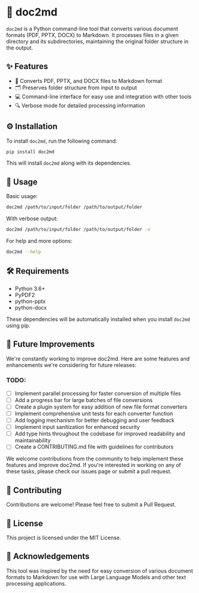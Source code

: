 # 📄 doc2md

`doc2md` is a Python command-line tool that converts various document formats (PDF, PPTX, DOCX) to Markdown. It processes files in a given directory and its subdirectories, maintaining the original folder structure in the output.

## ✨ Features

- 📑 Converts PDF, PPTX, and DOCX files to Markdown format
- 🗂️ Preserves folder structure from input to output
- 💻 Command-line interface for easy use and integration with other tools
- 🔍 Verbose mode for detailed processing information

## ⚙️ Installation

To install `doc2md`, run the following command:

```bash
pip install doc2md
```

This will install `doc2md` along with its dependencies.

## 🚀 Usage

Basic usage:

```bash
doc2md /path/to/input/folder /path/to/output/folder
```

With verbose output:

```bash
doc2md /path/to/input/folder /path/to/output/folder -v
```

For help and more options:

```bash
doc2md --help
```

## 🛠️ Requirements

- Python 3.6+
- PyPDF2
- python-pptx
- python-docx

These dependencies will be automatically installed when you install `doc2md` using pip.

## 🚀 Future Improvements

We're constantly working to improve doc2md. Here are some features and enhancements we're considering for future releases:

### TODO:

- [ ] Implement parallel processing for faster conversion of multiple files
- [ ] Add a progress bar for large batches of file conversions
- [ ] Create a plugin system for easy addition of new file format converters
- [ ] Implement comprehensive unit tests for each converter function
- [ ] Add logging mechanism for better debugging and user feedback
- [ ] Implement input sanitization for enhanced security
- [ ] Add type hints throughout the codebase for improved readability and maintainability
- [ ] Create a CONTRIBUTING.md file with guidelines for contributors

We welcome contributions from the community to help implement these features and improve doc2md. If you're interested in working on any of these tasks, please check our issues page or submit a pull request.


## 🤝 Contributing

Contributions are welcome! Please feel free to submit a Pull Request.

## 📜 License

This project is licensed under the MIT License.

## 🙏 Acknowledgements

This tool was inspired by the need for easy conversion of various document formats to Markdown for use with Large Language Models and other text processing applications.
